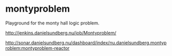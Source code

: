 montyproblem
============

Playground for the monty hall logic problem.

http://jenkins.danielsundberg.nu/job/Montyproblem/

http://sonar.danielsundberg.nu/dashboard/index/nu.danielsundberg.montyproblem:montyproblem-reactor

